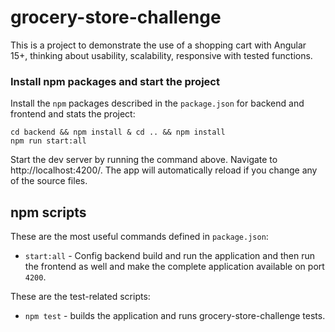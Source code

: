 # grocery-store-challenge 

This is a project to demonstrate the use of a shopping cart with Angular 15+, thinking about usability, scalability, responsive with tested functions.

### Install npm packages and start the project

Install the `npm` packages described in the `package.json` for backend and frontend and stats the project:

```shell
cd backend && npm install & cd .. && npm install
npm run start:all
```

Start the dev server by running the command above. Navigate to http://localhost:4200/. The app will automatically reload if you change any of the source files.

## npm scripts

These are the most useful commands defined in `package.json`:

* `start:all` - Config backend build and run the application and then run the frontend as well and make the complete application available on port `4200`.

These are the test-related scripts:

* `npm test` - builds the application and runs grocery-store-challenge tests.

